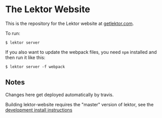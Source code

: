 # The Lektor Website

This is the repository for the Lektor website at
[getlektor.com](https://www.getlektor.com/).

To run:

```
$ lektor server
```

If you also want to update the webpack files, you need `npm` installed
and then run it like this:

```
$ lektor server -f webpack
```

## Notes

Changes here get deployed automatically by travis.

Building lektor-website requires the "master" version of lektor, see the [development install instructions](https://github.com/lektor/lektor)

